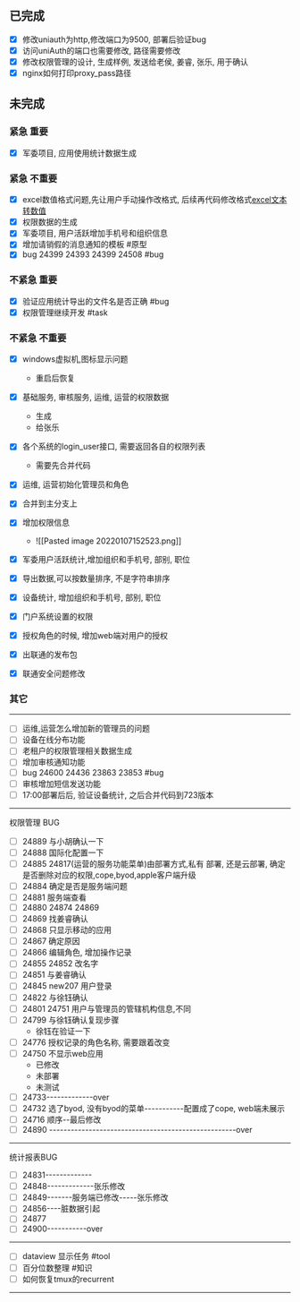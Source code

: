 
## 已完成
- [x] 修改uniauth为http,修改端口为9500, 部署后验证bug
- [x] 访问uniAuth的端口也需要修改, 路径需要修改
- [x] 修改权限管理的设计, 生成样例, 发送给老侯, 姜睿, 张乐, 用于确认
- [x]  nginx如何打印proxy_pass路径
## 未完成
### 紧急 重要
- [x] 军委项目, 应用使用统计数据生成
### 紧急 不重要
- [x] excel数值格式问题,先让用户手动操作改格式, 后续再代码修改格式[excel文本转数值](https://zh-cn.extendoffice.com/excel/formulas/excel-convert-text-to-number.html)
- [x] 权限数据的生成
- [x] 军委项目, 用户活跃增加手机号和组织信息
- [x] 增加请销假的消息通知的模板 #原型
- [x] bug 24399 24393 24399 24508 #bug

### 不紧急 重要
- [x] 验证应用统计导出的文件名是否正确 #bug 
- [x] 权限管理继续开发 #task
### 不紧急 不重要
- [x] windows虚拟机,图标显示问题
	- 重启后恢复


- [x] 基础服务, 审核服务, 运维, 运营的权限数据
	- 生成
	- 给张乐
- [x] 各个系统的login_user接口, 需要返回各自的权限列表
	- 需要先合并代码
- [x] 运维, 运营初始化管理员和角色
- [x] 合并到主分支上
- [x] 增加权限信息
	- ![[Pasted image 20220107152523.png]]


- [x] 军委用户活跃统计,增加组织和手机号, 部别, 职位
- [x] 导出数据,可以按数量排序, 不是字符串排序
- [x] 设备统计, 增加组织和手机号, 部别, 职位

- [x] 门户系统设置的权限
- [x] 授权角色的时候, 增加web端对用户的授权
- [x] 出联通的发布包
- [x] 联通安全问题修改
### 其它
---------
- [ ] 运维,运营怎么增加新的管理员的问题
- [ ] 设备在线分布功能
- [ ] 老租户的权限管理相关数据生成
- [ ] 增加审核通知功能
- [ ] bug 24600 24436  23863 23853  #bug 
- [ ] 审核增加短信发送功能
- [ ] 17:00部署后后, 验证设备统计, 之后合并代码到723版本

-----------
权限管理 BUG 
- [ ] 24889 与小胡确认一下
- [ ] 24888 国际化配置一下
- [ ] 24885 24817(运营的服务功能菜单)由部署方式,私有 部署, 还是云部署, 确定是否删除对应的权限,cope,byod,apple客户端升级
- [ ] 24884 确定是否是服务端问题
- [ ] 24881 服务端查看
- [ ] 24880 24874 24869
- [ ] 24869 找姜睿确认
- [ ] 24868 只显示移动的应用
- [ ] 24867 确定原因
- [ ] 24866 编辑角色, 增加操作记录
- [ ] 24855 24852 改名字
- [ ] 24851 与姜睿确认
- [ ] 24845 new207 用户登录
- [ ] 24822 与徐钰确认
- [ ] 24801 24751 用户与管理员的管辖机构信息,不同
- [ ] 24799 与徐钰确认复现步骤
	- 徐钰在验证一下
- [ ] 24776 授权记录的角色名称, 需要跟着改变
- [ ] 24750 不显示web应用
	- 已修改
	- 未部署
	- 未测试
- [ ] 24733-------------over
- [ ] 24732 选了byod, 没有byod的菜单-----------配置成了cope, web端未展示
- [ ] 24716 顺序--最后修改
- [ ] 24890 ----------------------------------------------------over

------
统计报表BUG
- [ ] 24831-------------
- [ ] 24848-------------张乐修改
- [ ] 24849-------服务端已修改-----张乐修改
- [ ] 24856----脏数据引起
- [ ] 24877
- [ ] 24900-----------over
----------------------------------------------
- [ ] dataview 显示任务 #tool
- [ ] 百分位数整理 #知识
- [ ] 如何恢复tmux的recurrent
----------------------------------------------